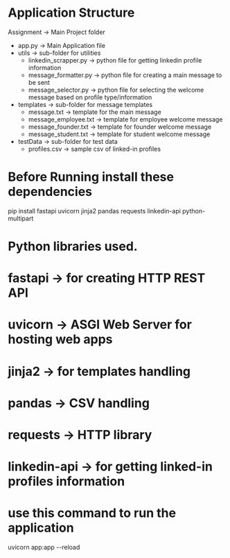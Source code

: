 # Application Structure
Assignment                  -> Main Project folder
- app.py                    -> Main Application file
- utils                     -> sub-folder for utilities
  - linkedin_scrapper.py    -> python file for getting linkedin profile information
  - message_formatter.py    -> python file for creating a main message to be sent
  - message_selector.py     -> python file for selecting the welcome message based on profile type/information
- templates                 -> sub-folder for message templates
  - message.txt             -> template for the main message
  - message_employee.txt    -> template for employee welcome message
  - message_founder.txt     -> template for founder welcome message
  - message_student.txt     -> template for student welcome message
- testData                  -> sub-folder for test data
  - profiles.csv            -> sample csv of linked-in profiles

# Before Running install these dependencies
pip install fastapi uvicorn jinja2 pandas requests linkedin-api python-multipart

# Python libraries used.
# fastapi           -> for creating HTTP REST API
# uvicorn           -> ASGI Web Server for hosting web apps
# jinja2            -> for templates handling
# pandas            -> CSV handling
# requests          -> HTTP library
# linkedin-api      -> for getting linked-in profiles information

# use this command to run the application
uvicorn app:app --reload
